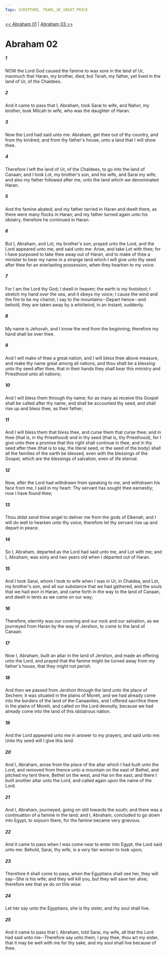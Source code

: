 ```yaml
---
Tags: SCRIPTURE, PEARL_OF_GREAT_PRICE
---
```


[<< Abraham 01](PEARL_OF_GREAT_PRICE/02_Abraham/Abraham_01.md) | [Abraham 03 >>](PEARL_OF_GREAT_PRICE/02_Abraham/Abraham_03.md)

# Abraham 02

##### 1
 NOW the Lord God caused the famine to wax sore in the land of Ur, insomuch that Haran, my brother, died; but Terah, my father, yet lived in the land of Ur, of the Chaldees.
##### 2
 And it came to pass that I, Abraham, took Sarai to wife, and Nahor, my brother, took Milcah to wife, who was the daughter of Haran.
##### 3
 Now the Lord had said unto me: Abraham, get thee out of thy country, and from thy kindred, and from thy father's house, unto a land that I will show thee.
##### 4
 Therefore I left the land of Ur, of the Chaldees, to go into the land of Canaan; and I took Lot, my brother's son, and his wife, and Sarai my wife; and also my father followed after me, unto the land which we denominated Haran.
##### 5
 And the famine abated; and my father tarried in Haran and dwelt there, as there were many flocks in Haran; and my father turned again unto his idolatry, therefore he continued in Haran.
##### 6
 But I, Abraham, and Lot, my brother's son, prayed unto the Lord, and the Lord appeared unto me, and said unto me: Arise, and take Lot with thee; for I have purposed to take thee away out of Haran, and to make of thee a minister to bear my name in a strange land which I will give unto thy seed after thee for an everlasting possession, when they hearken to my voice.
##### 7
 For I am the Lord thy God; I dwell in heaven; the earth is my footstool; I stretch my hand over the sea, and it obeys my voice; I cause the wind and the fire to be my chariot; I say to the mountains--Depart hence--and behold, they are taken away by a whirlwind, in an instant, suddenly.
##### 8
 My name is Jehovah, and I know the end from the beginning; therefore my hand shall be over thee.
##### 9
 And I will make of thee a great nation, and I will bless thee above measure, and make thy name great among all nations, and thou shalt be a blessing unto thy seed after thee, that in their hands they shall bear this ministry and Priesthood unto all nations;
##### 10
 And I will bless them through thy name; for as many as receive this Gospel shall be called after thy name, and shall be accounted thy seed, and shall rise up and bless thee, as their father;
##### 11
 And I will bless them that bless thee, and curse them that curse thee; and in thee (that is, in thy Priesthood) and in thy seed (that is, thy Priesthood), for I give unto thee a promise that this right shall continue in thee, and in thy seed after thee (that is to say, the literal seed, or the seed of the body) shall all the families of the earth be blessed, even with the blessings of the Gospel, which are the blessings of salvation, even of life eternal.
##### 12
 Now, after the Lord had withdrawn from speaking to me, and withdrawn his face from me, I said in my heart: Thy servant has sought thee earnestly; now I have found thee;
##### 13
 Thou didst send thine angel to deliver me from the gods of Elkenah, and I will do well to hearken unto thy voice, therefore let thy servant rise up and depart in peace.
##### 14
 So I, Abraham, departed as the Lord had said unto me, and Lot with me; and I, Abraham, was sixty and two years old when I departed out of Haran.
##### 15
 And I took Sarai, whom I took to wife when I was in Ur, in Chaldea, and Lot, my brother's son, and all our substance that we had gathered, and the souls that we had won in Haran, and came forth in the way to the land of Canaan, and dwelt in tents as we came on our way;
##### 16
 Therefore, eternity was our covering and our rock and our salvation, as we journeyed from Haran by the way of Jershon, to come to the land of Canaan.
##### 17
 Now I, Abraham, built an altar in the land of Jershon, and made an offering unto the Lord, and prayed that the famine might be turned away from my father's house, that they might not perish.
##### 18
 And then we passed from Jershon through the land unto the place of Sechem; it was situated in the plains of Moreh, and we had already come into the borders of the land of the Canaanites, and I offered sacrifice there in the plains of Moreh, and called on the Lord devoutly, because we had already come into the land of this idolatrous nation.
##### 19
 And the Lord appeared unto me in answer to my prayers, and said unto me: Unto thy seed will I give this land.
##### 20
 And I, Abraham, arose from the place of the altar which I had built unto the Lord, and removed from thence unto a mountain on the east of Bethel, and pitched my tent there, Bethel on the west, and Hai on the east; and there I built another altar unto the Lord, and called again upon the name of the Lord.
##### 21
 And I, Abraham, journeyed, going on still towards the south; and there was a continuation of a famine in the land; and I, Abraham, concluded to go down into Egypt, to sojourn there, for the famine became very grievous.
##### 22
 And it came to pass when I was come near to enter into Egypt, the Lord said unto me: Behold, Sarai, thy wife, is a very fair woman to look upon;
##### 23
 Therefore it shall come to pass, when the Egyptians shall see her, they will say--She is his wife; and they will kill you, but they will save her alive; therefore see that ye do on this wise:
##### 24
 Let her say unto the Egyptians, she is thy sister, and thy soul shall live.
##### 25
 And it came to pass that I, Abraham, told Sarai, my wife, all that the Lord had said unto me--Therefore say unto them, I pray thee, thou art my sister, that it may be well with me for thy sake, and my soul shall live because of thee.
